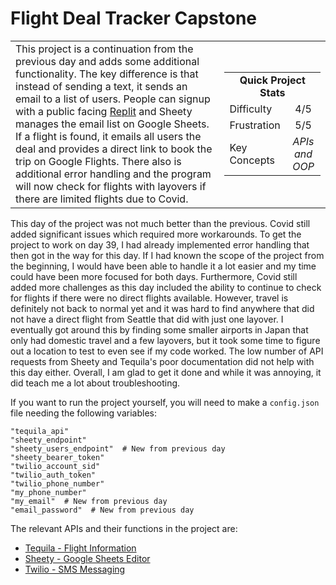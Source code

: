 # Flight Deal Tracker Capstone

<table border='0'>
<tr>
  <td>
  This project is a continuation from the previous day and adds some additional functionality. The key difference is that instead of sending a text, it sends an email to a list of users. People can signup with a public facing <a href="https://www.replit.com">Replit</a> and Sheety manages the email list on Google Sheets. If a flight is found, it emails all users the deal and provides a direct link to book the trip on Google Flights. There also is additional error handling and the program will now check for flights with layovers if there are limited flights due to Covid. 
  </td>
  <td>
    <div>
      <table>
        <tr>
          <td align='center' colspan="2"><strong>Quick Project Stats</strong></td>
        </tr>
        <tr>
          <td>Difficulty</td>
          <td align='center'>4/5</td>
        </tr>
        <tr>
          <td>Frustration</td>
          <td align='center'>5/5</td>
        </tr>
        <tr>
          <td>Key Concepts</td>
          <td align='center'><em>APIs and OOP</em></td>
        </tr>
      </table>
    </div>
  </td>
</tr>
</table>

This day of the project was not much better than the previous. Covid still added significant issues which required more workarounds. To get the project to work on day 39, I had already implemented error handling that then got in the way for this day. If I had known the scope of the project from the beginning, I would have been able to handle it a lot easier and my time could have been more focused for both days. Furthermore, Covid still added more challenges as this day included the ability to continue to check for flights if there were no direct flights available. However, travel is definitely not back to normal yet and it was hard to find anywhere that did not have a direct flight from Seattle that did with just one layover. I eventually got around this by finding some smaller airports in Japan that only had domestic travel and a few layovers, but it took some time to figure out a location to test to even see if my code worked. The low number of API requests from Sheety and Tequila's poor documentation did not help with this day either. Overall, I am glad to get it done and while it was annoying, it did teach me a lot about troubleshooting.

If you want to run the project yourself, you will need to make a `config.json` file needing the following variables:

    "tequila_api"
    "sheety_endpoint"
    "sheety_users_endpoint"  # New from previous day
    "sheety_bearer_token"
    "twilio_account_sid"
    "twilio_auth_token"
    "twilio_phone_number"
    "my_phone_number"
    "my_email"  # New from previous day
    "email_password"  # New from previous day

The relevant APIs and their functions in the project are:
- [Tequila - Flight Information](https://tequila.kiwi.com)
- [Sheety - Google Sheets Editor](https://dashboard.sheety.co/)
- [Twilio - SMS Messaging](https://www.twilio.com/)
 
